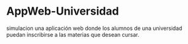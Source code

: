 # AppWeb-Universidad
simulacion una aplicación web donde los alumnos de una universidad puedan inscribirse a las materias que desean cursar.
